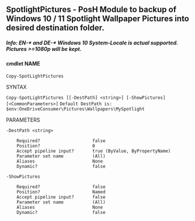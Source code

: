 ## SpotlightPictures - PosH Module to backup of Windows 10 / 11 Spotlight Wallpaper Pictures into desired destination folder.

##### Info: EN-\* and DE-\* Windows 10 System-Locale is actual supported. Pictures >=1080p will be kept.

#### cmdlet NAME
    Copy-SpotLightPictures

SYNTAX
    
```Copy-SpotLightPictures [[-DestPath] <string>] [-ShowPictures]  [<CommonParameters>]```
````Default DestPath is: $env:OneDriveConsumer\Pictures\Wallpapers\MySpotlight````


PARAMETERS
    
    -DestPath <string>

        Required?                    false
        Position?                    0
        Accept pipeline input?       true (ByValue, ByPropertyName)
        Parameter set name           (All)
        Aliases                      None
        Dynamic?                     false

    -ShowPictures

        Required?                    false
        Position?                    Named
        Accept pipeline input?       false
        Parameter set name           (All)
        Aliases                      None
        Dynamic?                     false
